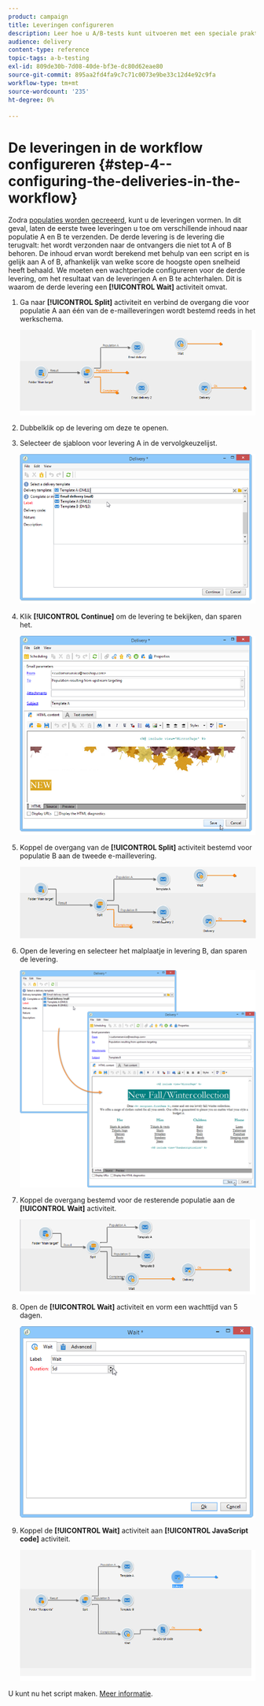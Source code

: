 ```yaml
---
product: campaign
title: Leveringen configureren
description: Leer hoe u A/B-tests kunt uitvoeren met een speciale praktijkcase
audience: delivery
content-type: reference
topic-tags: a-b-testing
exl-id: 809de30b-7d08-40de-bf3e-dc80d62eae80
source-git-commit: 895aa2fd4fa9c7c71c0073e9be33c12d4e92c9fa
workflow-type: tm+mt
source-wordcount: '235'
ht-degree: 0%

---
```


# De leveringen in de workflow configureren {#step-4--configuring-the-deliveries-in-the-workflow}

Zodra [populaties worden gecreeerd](a-b-testing-uc-population-samples.md), kunt u de leveringen vormen. In dit geval, laten de eerste twee leveringen u toe om verschillende inhoud naar populatie A en B te verzenden. De derde levering is de levering die terugvalt: het wordt verzonden naar de ontvangers die niet tot A of B behoren. De inhoud ervan wordt berekend met behulp van een script en is gelijk aan A of B, afhankelijk van welke score de hoogste open snelheid heeft behaald. We moeten een wachtperiode configureren voor de derde levering, om het resultaat van de leveringen A en B te achterhalen. Dit is waarom de derde levering een **[!UICONTROL Wait]** activiteit omvat.

1. Ga naar **[!UICONTROL Split]** activiteit en verbind de overgang die voor populatie A aan één van de e-mailleveringen wordt bestemd reeds in het werkschema.

   ![](assets/use_case_abtesting_createdeliveries_001.png)

1. Dubbelklik op de levering om deze te openen.
1. Selecteer de sjabloon voor levering A in de vervolgkeuzelijst.

   ![](assets/use_case_abtesting_createdeliveries_003.png)

1. Klik **[!UICONTROL Continue]** om de levering te bekijken, dan sparen het.

   ![](assets/use_case_abtesting_createdeliveries_002.png)

1. Koppel de overgang van de **[!UICONTROL Split]** activiteit bestemd voor populatie B aan de tweede e-maillevering.

   ![](assets/use_case_abtesting_createdeliveries_004.png)

1. Open de levering en selecteer het malplaatje in levering B, dan sparen de levering.

   ![](assets/use_case_abtesting_createdeliveries_005.png)

1. Koppel de overgang bestemd voor de resterende populatie aan de **[!UICONTROL Wait]** activiteit.

   ![](assets/use_case_abtesting_createdeliveries_006.png)

1. Open de **[!UICONTROL Wait]** activiteit en vorm een wachttijd van 5 dagen.

   ![](assets/use_case_abtesting_createdeliveries_007.png)

1. Koppel de **[!UICONTROL Wait]** activiteit aan **[!UICONTROL JavaScript code]** activiteit.

   ![](assets/use_case_abtesting_createdeliveries_008.png)

U kunt nu het script maken. [Meer informatie](a-b-testing-uc-script.md).
